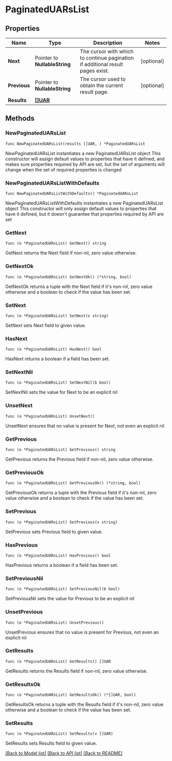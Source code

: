 # PaginatedUARsList

## Properties

Name | Type | Description | Notes
------------ | ------------- | ------------- | -------------
**Next** | Pointer to **NullableString** | The cursor with which to continue pagination if additional result pages exist. | [optional] 
**Previous** | Pointer to **NullableString** | The cursor used to obtain the current result page. | [optional] 
**Results** | [**[]UAR**](UAR.md) |  | 

## Methods

### NewPaginatedUARsList

`func NewPaginatedUARsList(results []UAR, ) *PaginatedUARsList`

NewPaginatedUARsList instantiates a new PaginatedUARsList object
This constructor will assign default values to properties that have it defined,
and makes sure properties required by API are set, but the set of arguments
will change when the set of required properties is changed

### NewPaginatedUARsListWithDefaults

`func NewPaginatedUARsListWithDefaults() *PaginatedUARsList`

NewPaginatedUARsListWithDefaults instantiates a new PaginatedUARsList object
This constructor will only assign default values to properties that have it defined,
but it doesn't guarantee that properties required by API are set

### GetNext

`func (o *PaginatedUARsList) GetNext() string`

GetNext returns the Next field if non-nil, zero value otherwise.

### GetNextOk

`func (o *PaginatedUARsList) GetNextOk() (*string, bool)`

GetNextOk returns a tuple with the Next field if it's non-nil, zero value otherwise
and a boolean to check if the value has been set.

### SetNext

`func (o *PaginatedUARsList) SetNext(v string)`

SetNext sets Next field to given value.

### HasNext

`func (o *PaginatedUARsList) HasNext() bool`

HasNext returns a boolean if a field has been set.

### SetNextNil

`func (o *PaginatedUARsList) SetNextNil(b bool)`

 SetNextNil sets the value for Next to be an explicit nil

### UnsetNext
`func (o *PaginatedUARsList) UnsetNext()`

UnsetNext ensures that no value is present for Next, not even an explicit nil
### GetPrevious

`func (o *PaginatedUARsList) GetPrevious() string`

GetPrevious returns the Previous field if non-nil, zero value otherwise.

### GetPreviousOk

`func (o *PaginatedUARsList) GetPreviousOk() (*string, bool)`

GetPreviousOk returns a tuple with the Previous field if it's non-nil, zero value otherwise
and a boolean to check if the value has been set.

### SetPrevious

`func (o *PaginatedUARsList) SetPrevious(v string)`

SetPrevious sets Previous field to given value.

### HasPrevious

`func (o *PaginatedUARsList) HasPrevious() bool`

HasPrevious returns a boolean if a field has been set.

### SetPreviousNil

`func (o *PaginatedUARsList) SetPreviousNil(b bool)`

 SetPreviousNil sets the value for Previous to be an explicit nil

### UnsetPrevious
`func (o *PaginatedUARsList) UnsetPrevious()`

UnsetPrevious ensures that no value is present for Previous, not even an explicit nil
### GetResults

`func (o *PaginatedUARsList) GetResults() []UAR`

GetResults returns the Results field if non-nil, zero value otherwise.

### GetResultsOk

`func (o *PaginatedUARsList) GetResultsOk() (*[]UAR, bool)`

GetResultsOk returns a tuple with the Results field if it's non-nil, zero value otherwise
and a boolean to check if the value has been set.

### SetResults

`func (o *PaginatedUARsList) SetResults(v []UAR)`

SetResults sets Results field to given value.



[[Back to Model list]](../README.md#documentation-for-models) [[Back to API list]](../README.md#documentation-for-api-endpoints) [[Back to README]](../README.md)


